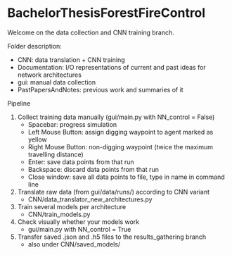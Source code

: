 # BachelorThesisForestFireControl


Welcome on the data collection and CNN training branch.

Folder description:
- CNN: data translation + CNN training
- Documentation: I/O representations of current and past ideas for network architectures
- gui: manual data collection
- PastPapersAndNotes: previous work and summaries of it

Pipeline
1. Collect training data manually (gui/main.py with NN_control = False)
   - Spacebar: progress simulation
   - Left Mouse Button: assign digging waypoint to agent marked as yellow
   - Right Mouse Button: non-digging waypoint (twice the maximum travelling distance)
   - Enter: save data points from that run
   - Backspace: discard data points from that run
   - Close window: save all data points to file, type in name in command line
2. Translate raw data (from gui/data/runs/) according to CNN variant 
   - CNN/data_translator_new_architectures.py
3. Train several models per architecture
   - CNN/train_models.py
4. Check visually whether your models work 
   - gui/main.py with NN_control = True
5. Transfer saved .json and .h5 files to the results_gathering branch 
   - also under CNN/saved_models/